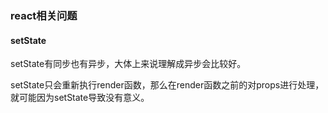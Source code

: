 ### react相关问题



#### setState

setState有同步也有异步，大体上来说理解成异步会比较好。

setState只会重新执行render函数，那么在render函数之前的对props进行处理，就可能因为setState导致没有意义。

